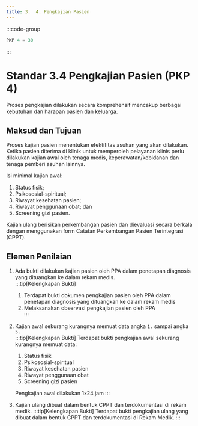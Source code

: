 ```yaml
---
title: 3.  4. Pengkajian Pasien
---
```

:::code-group

``` js [Nilai]
PKP 4 = 30

```
:::
# Standar 3.4 Pengkajian Pasien (PKP 4) 
Proses pengkajian dilakukan secara komprehensif mencakup berbagai kebutuhan dan harapan pasien dan keluarga. 
## Maksud dan Tujuan 
Proses kajian pasien menentukan efektifitas asuhan yang akan dilakukan. Ketika pasien diterima di klinik untuk memperoleh pelayanan klinis perlu dilakukan kajian awal oleh tenaga medis, keperawatan/kebidanan dan tenaga pemberi asuhan lainnya.   

Isi minimal kajian awal: 
1. Status fisik; 
2. Psikososial-spiritual;  
3. Riwayat kesehatan pasien; 
4. Riwayat penggunaan obat; dan 
5. Screening gizi pasien. 

Kajian ulang berisikan perkembangan pasien dan dievaluasi secara berkala dengan menggunakan form Catatan 
Perkembangan Pasien Terintegrasi (CPPT).   

## Elemen Penilaian 
1. Ada bukti dilakukan kajian pasien oleh PPA dalam penetapan diagnosis yang dituangkan ke dalam rekam medis.  
   :::tip[Kelengkapan Bukti]
   1. Terdapat bukti dokumen pengkajian pasien oleh PPA dalam penetapan diagnosis yang dituangkan ke dalam rekam medis 
   2. Melaksanakan observasi pengkajian pasien oleh PPA  
   ::: 
2. Kajian awal sekurang kurangnya memuat data angka `1.` sampai angka `5.`  
   :::tip[Kelengkapan Bukti]
   Terdapat bukti pengkajian awal sekurang kurangnya memuat data: 
   1. Status fisik 
   2. Psikososial-spiritual 
   3. Riwayat kesehatan pasien 
   4. Riwayat penggunaan obat 
   5. Screening gizi pasien 
   
   Pengkajian awal dilakukan 1x24 jam 
   ::: 
1. Kajian ulang dibuat dalam bentuk CPPT dan terdokumentasi di rekam medik. 
   :::tip[Kelengkapan Bukti]
   Terdapat bukti pengkajian ulang yang dibuat dalam bentuk CPPT dan terdokumentasi di Rekam Medik. 
   ::: 
